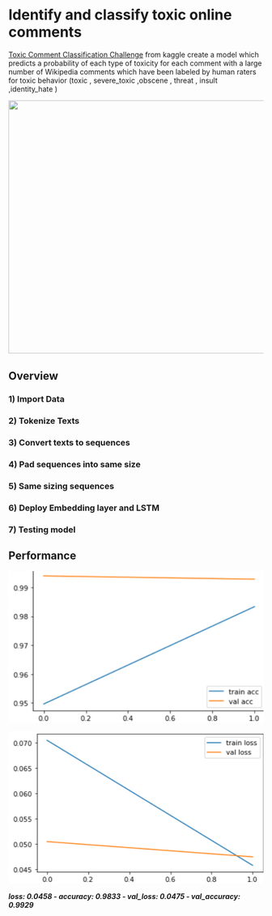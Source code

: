 # Identify and classify toxic online comments
[Toxic Comment Classification Challenge](https://www.kaggle.com/c/jigsaw-toxic-comment-classification-challenge/data) from kaggle create a model which predicts a probability of each type of toxicity for each comment with a large number of Wikipedia comments which have been labeled by human raters for toxic behavior (toxic , severe_toxic ,obscene , threat , insult ,identity_hate ) 

<p align="center">
  <img width="900" height="500" src="https://storage.googleapis.com/kaggle-media/competitions/jigsaw/003-avatar.png">
</p>

## Overview

### 1) Import Data

### 2) Tokenize Texts

### 3) Convert texts to sequences

### 4) Pad sequences into same size

### 5) Same sizing sequences

### 6) Deploy Embedding layer and LSTM 

### 7) Testing model 

## Performance

<p align="center">
  <img width="600" height="300" src="acc.png">
</p>

<p align="center">
  <img width="600" height="300" src="loss.png">
</p>

***loss: 0.0458 - accuracy: 0.9833 - val_loss: 0.0475 - val_accuracy: 0.9929***
